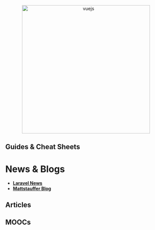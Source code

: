 <p align="center">
  <img width="400" src="https://angular.io/assets/images/logos/angular/angular.svg"  alt="vuejs">
</p>

## Guides & Cheat Sheets



# News & Blogs
+ **[Laravel News](https://laravel-news.com/)**
+ **[Mattstauffer Blog](https://mattstauffer.com/blog/)**


## Articles


## MOOCs